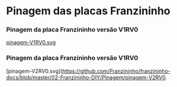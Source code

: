 # Pinagem das placas Franzininho

### Pinagem da placa Franzininho versão V1RV0

[pinagem-V1RV0.svg](https://github.com/Franzininho/franzininho-docs/blob/master/02-Franzininho-DIY/Pinagem/pinagem-V1RV0.svg)

### Pinagem da placa Franzininho versão V1RV0

[pinagem-V2RV0.svg](https://github.com/Franzininho/franzininho-docs/blob/master/02-Franzininho-DIY/Pinagem/pinagem-V2RV0.


